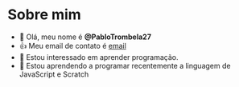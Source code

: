 # Sobre mim
- 👋 Olá, meu nome é **@PabloTrombela27**
- 👍 Meu email de contato é [email](pablotrombela@gmail.com)
- 👀 Estou interessado em aprender programação.
- 🌱 Estou aprendendo a programar recentemente a linguagem de JavaScript e Scratch
